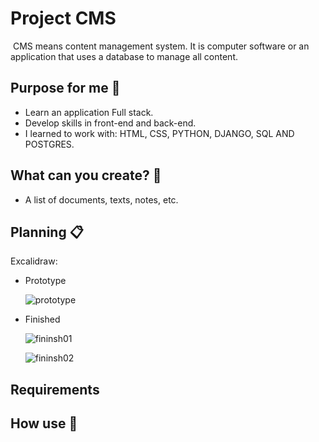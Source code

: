 # Project CMS
 CMS means content management system.
 It is computer software or an application that uses a database to manage all content.
 
 ## Purpose for me 🎯
  - Learn an application Full stack.
  - Develop skills in front-end and back-end.
  - I learned to work with: HTML, CSS, PYTHON, DJANGO, SQL AND POSTGRES.
  
 ## What can you create? 🚀
  - A list of documents, texts, notes, etc.
 
 ## Planning 📋
 Excalidraw: 
 - Prototype
     
     ![prototype](https://user-images.githubusercontent.com/107228786/204012426-fbd80ab9-2a73-483f-bf00-15e26b780c47.png)
  
 - Finished

     ![fininsh01](https://user-images.githubusercontent.com/107228786/204013800-f1c20f27-a3a5-4f0f-b8b3-935435e076f9.png)
     
     ![fininsh02](https://user-images.githubusercontent.com/107228786/204013838-9b9665b5-4977-4a80-9221-fe0d4f731db6.png)
     
  
 ## Requirements
 
 
 ## How use 🔧
